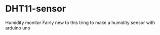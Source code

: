 # DHT11-sensor
Humidity monitor
Fairly new to this tring to make a humidity sensor with arduino uno
